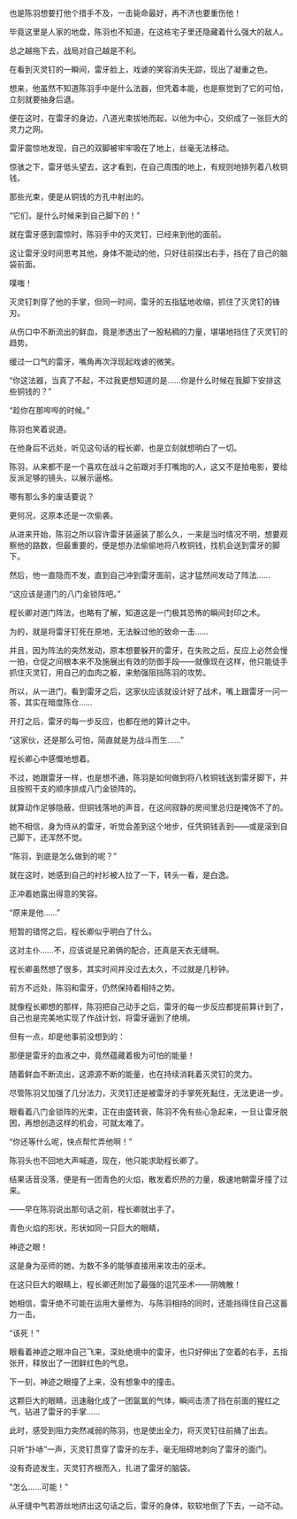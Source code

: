 也是陈羽想要打他个措手不及，一击毙命最好，再不济也要重伤他！

毕竟这里是人家的地盘，陈羽也不知道，在这栋宅子里还隐藏着什么强大的敌人。

总之越拖下去，战局对自己越是不利。

在看到灭灵钉的一瞬间，雷牙脸上，戏谑的笑容消失无踪，现出了凝重之色。

想来，他虽然不知道陈羽手中是什么法器，但凭着本能，也是察觉到了它的可怕，立刻就要抽身后退。

便在这时，在雷牙的身边，八道光束拔地而起，以他为中心，交织成了一张巨大的灵力之网。

雷牙震惊地发现，自己的双脚被牢牢吸在了地上，丝毫无法移动。

惊骇之下，雷牙低头望去，这才看到，在自己周围的地上，有规则地排列着八枚铜钱。

那些光束，便是从铜钱的方孔中射出的。

“它们，是什么时候来到自己脚下的！”

就在雷牙感到震惊时，陈羽手中的灭灵钉，已经来到他的面前。

这让雷牙没时间思考其他，身体不能动的他，只好往前探出右手，挡在了自己的脑袋前面。

噗嗤！

灭灵钉刺穿了他的手掌，但同一时间，雷牙的五指猛地收缩，抓住了灭灵钉的锋刃。

从伤口中不断流出的鲜血，竟是渗透出了一股粘稠的力量，堪堪地挡住了灭灵钉的趋势。

缓过一口气的雷牙，嘴角再次浮现起戏谑的微笑。

“你这法器，当真了不起，不过我更想知道的是……你是什么时候在我脚下安排这些铜钱的？”

“趁你在那哔哔的时候。”

陈羽也笑着说道。

在他身后不远处，听见这句话的程长卿，也是立刻就想明白了一切。

陈羽，从来都不是一个喜欢在战斗之前跟对手打嘴炮的人，这又不是拍电影，要给反派足够的镜头，以展示逼格。

哪有那么多的废话要说？

更何况，这原本还是一次偷袭。

从进来开始，陈羽之所以容许雷牙装逼装了那么久，一来是当时情况不明，想要观察他的路数，但最重要的，便是想办法偷偷地将八枚铜钱，找机会送到雷牙的脚下。

然后，他一直隐而不发，直到自己冲到雷牙面前，这才猛然间发动了阵法……

“这应该是道门的八门金锁阵吧。”

程长卿对道门阵法，也略有了解，知道这是一门极其恐怖的瞬间封印之术。

为的，就是将雷牙钉死在原地，无法躲过他的致命一击……

并且，因为阵法的突然发动，原本想要躲开的雷牙，在失败之后，反应上必然会慢一拍，仓促之间根本来不及施展出有效的防御手段——就像现在这样，他只能徒手抓住灭灵钉，用自己的血肉之躯，来勉强阻挡陈羽的攻势。

所以，从一进门，看到雷牙之后，这家伙应该就设计好了战术，嘴上跟雷牙一问一答，其实在暗度陈仓……

开打之后，雷牙的每一步反应，也都在他的算计之中。

“这家伙，还是那么可怕，简直就是为战斗而生……”

程长卿心中感慨地想着。

不过，她跟雷牙一样，也是想不通，陈羽是如何做到将八枚铜钱送到雷牙脚下，并且按照干支的顺序排成八门金锁阵的。

就算动作足够隐蔽，但铜钱落地的声音，在这间寂静的房间里总归是掩饰不了的。

她不相信，身为侍从的雷牙，听觉会差到这个地步，任凭铜钱丢到——或是滚到自己脚下，还浑然不觉。

“陈羽，到底是怎么做到的呢？”

就在这时，她感到自己的衬衫被人拉了一下，转头一看，是白逸。

正冲着她露出得意的笑容。

“原来是他……”

短暂的错愕之后，程长卿似乎明白了什么。

这对主仆……不，应该说是兄弟俩的配合，还真是天衣无缝啊。

程长卿虽然想了很多，其实时间并没过去太久，不过就是几秒钟。

前方不远处，陈羽和雷牙，仍然保持着相持之势。

就像程长卿想的那样，陈羽把自己动手之后，雷牙的每一步反应都提前算计到了，自己也是完美地实现了作战计划，将雷牙逼到了绝境。

但有一点，却是他事前没想到的：

那便是雷牙的血液之中，竟然蕴藏着极为可怕的能量！

随着鲜血不断流出，这源源不断的能量，也在持续消耗着灭灵钉的灵力。

尽管陈羽又加强了几分法力，灭灵钉还是被雷牙的手掌死死黏住，无法更进一步。

眼看着八门金锁阵的光束，正在由盛转衰，陈羽不免有些心急起来，一旦让雷牙脱困，再想创造这样的机会，可就太难了。

“你还等什么呢，快点帮忙弄他啊！”

陈羽头也不回地大声喊道，现在，他只能求助程长卿了。

结果话音没落，便是有一团青色的火焰，散发着炽热的力量，极速地朝雷牙撞了过来。

——早在陈羽说出那句话之前，程长卿就出手了。

青色火焰的形状，形状如同一只巨大的眼睛，

神迹之眼！

这是身为巫师的她，为数不多的能够直接用来攻击的巫术。

在这只巨大的眼睛上，程长卿还附加了最强的诅咒巫术——阴魄散！

她相信，雷牙绝不可能在运用大量修为、与陈羽相持的同时，还能挡得住自己这蓄力一击。

“该死！”

眼看着神迹之眼冲自己飞来，深处绝境中的雷牙，也只好伸出了空着的右手，五指张开，释放出了一团鲜红色的气息。

下一刻，神迹之眼撞了上来，没有想象中的撞击。

这颗巨大的眼睛，迅速融化成了一团氤氲的气体，瞬间击溃了挡在前面的猩红之气，钻进了雷牙的手掌……

此时，感受到阻力突然减弱的陈羽，也是使出全力，将灭灵钉往前捅了出去。

只听“扑哧”一声，灭灵钉贯穿了雷牙的左手，毫无阻碍地刺向了雷牙的面门。

没有奇迹发生，灭灵钉齐根而入，扎进了雷牙的脑袋。

“怎么……可能！”

从牙缝中气若游丝地挤出这句话之后，雷牙的身体，软软地倒了下去，一动不动。
